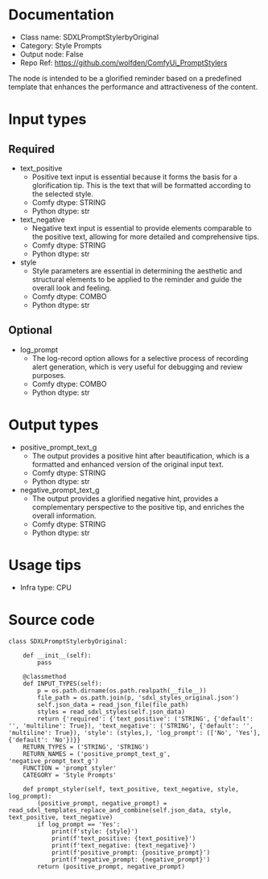 # Documentation
- Class name: SDXLPromptStylerbyOriginal
- Category: Style Prompts
- Output node: False
- Repo Ref: https://github.com/wolfden/ComfyUi_PromptStylers

The node is intended to be a glorified reminder based on a predefined template that enhances the performance and attractiveness of the content.

# Input types
## Required
- text_positive
    - Positive text input is essential because it forms the basis for a glorification tip. This is the text that will be formatted according to the selected style.
    - Comfy dtype: STRING
    - Python dtype: str
- text_negative
    - Negative text input is essential to provide elements comparable to the positive text, allowing for more detailed and comprehensive tips.
    - Comfy dtype: STRING
    - Python dtype: str
- style
    - Style parameters are essential in determining the aesthetic and structural elements to be applied to the reminder and guide the overall look and feeling.
    - Comfy dtype: COMBO
    - Python dtype: str
## Optional
- log_prompt
    - The log-record option allows for a selective process of recording alert generation, which is very useful for debugging and review purposes.
    - Comfy dtype: COMBO
    - Python dtype: str

# Output types
- positive_prompt_text_g
    - The output provides a positive hint after beautification, which is a formatted and enhanced version of the original input text.
    - Comfy dtype: STRING
    - Python dtype: str
- negative_prompt_text_g
    - The output provides a glorified negative hint, provides a complementary perspective to the positive tip, and enriches the overall information.
    - Comfy dtype: STRING
    - Python dtype: str

# Usage tips
- Infra type: CPU

# Source code
```
class SDXLPromptStylerbyOriginal:

    def __init__(self):
        pass

    @classmethod
    def INPUT_TYPES(self):
        p = os.path.dirname(os.path.realpath(__file__))
        file_path = os.path.join(p, 'sdxl_styles_original.json')
        self.json_data = read_json_file(file_path)
        styles = read_sdxl_styles(self.json_data)
        return {'required': {'text_positive': ('STRING', {'default': '', 'multiline': True}), 'text_negative': ('STRING', {'default': '', 'multiline': True}), 'style': (styles,), 'log_prompt': (['No', 'Yes'], {'default': 'No'})}}
    RETURN_TYPES = ('STRING', 'STRING')
    RETURN_NAMES = ('positive_prompt_text_g', 'negative_prompt_text_g')
    FUNCTION = 'prompt_styler'
    CATEGORY = 'Style Prompts'

    def prompt_styler(self, text_positive, text_negative, style, log_prompt):
        (positive_prompt, negative_prompt) = read_sdxl_templates_replace_and_combine(self.json_data, style, text_positive, text_negative)
        if log_prompt == 'Yes':
            print(f'style: {style}')
            print(f'text_positive: {text_positive}')
            print(f'text_negative: {text_negative}')
            print(f'positive_prompt: {positive_prompt}')
            print(f'negative_prompt: {negative_prompt}')
        return (positive_prompt, negative_prompt)
```